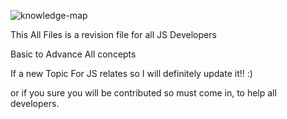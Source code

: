 ![knowledge-map](https://github.com/taimoor-pro/JS-Revision/assets/119139233/7b646d6a-f637-45db-9124-ef3ccffe22b3)

This All Files is a revision file for all JS Developers

Basic to Advance All concepts 

If a new Topic For JS relates so I will definitely update it!! :)

or if you sure you will be contributed so must come in, to help all developers.
